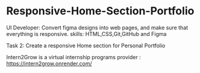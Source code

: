 # Responsive-Home-Section-Portfolio

UI Developer: Convert figma designs into web pages, and make sure that everything is responsive. 
skills:
HTML,CSS,Git,GitHub and Figma

Task 2: Create a responsive Home section for Personal Portfolio

Intern2Grow is a virtual internship programs provider : https://intern2grow.onrender.com/


